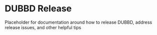 # DUBBD Release

Placeholder for documentation around how to release DUBBD, address release issues, and other helpful tips
